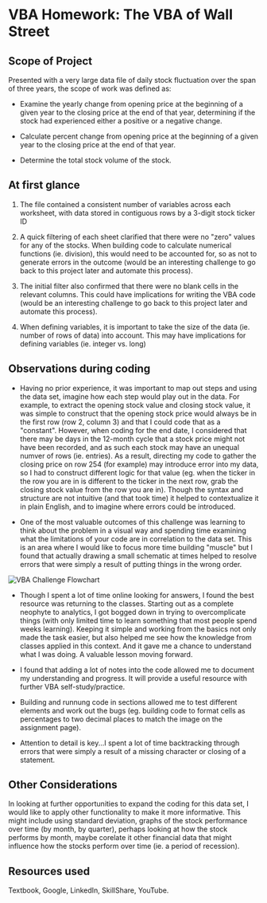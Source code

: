 # VBA Homework: The VBA of Wall Street

## Scope of Project

Presented with a very large data file of daily stock fluctuation over the span of three years, the scope of work was defined as:

  * Examine the yearly change from opening price at the beginning of a given year to the closing price at the end of that year, determining if the stock had experienced either a positive or a negative change.

  * Calculate percent change from opening price at the beginning of a given year to the closing price at the end of that year.

  * Determine the total stock volume of the stock.


## At first glance

1. The file contained a consistent number of variables across each worksheet, with data stored in contiguous rows by a 3-digit stock ticker ID

2. A quick filtering of each sheet clarified that there were no "zero" values for any of the stocks.  When building code to calculate numerical functions (ie. division), this would need to be accounted for, so as not to generate errors in the outcome (would be an interesting challenge to go back to this project later and automate this process).

3. The initial filter also confirmed that there were no blank cells in the relevant columns.  This could have implications for writing the VBA code (would be an interesting challenge to go back to this project later and automate this process). 

4. When defining variables, it is important to take the size of the data (ie. number of rows of data) into account.  This may have implications for defining variables (ie. integer vs. long) 

## Observations during coding

  * Having no prior experience, it was important to map out steps and using the data set, imagine how each step would play out in the data.  For example, to extract the opening stock value and closing stock value, it was simple to construct that the opening stock price would always be in the first row (row 2, column 3) and that I could code that as a "constant".  However, when coding for the end date, I considered that there may be days in the 12-month cycle that a stock price might not have been recorded, and as such each stock may have an unequal numver of rows (ie. entries).  As a result, directing my code to gather the closing price on row 254 (for example) may introduce error into my data, so I had to construct different logic for that value (eg. when the ticker in the row you are in is different to the ticker in the next row, grab the closing stock value from the row you are in).  Though the syntax and structure are not intuitive (and that took time) it helped to contextualize it in plain English, and to imagine where errors could be introduced.  
  
  * One of the most valuable outcomes of this challenge was learning to think about the problem in a visual way and spending time examining what the limitations of your code are in correlation to the data set.  This is an area where I would like to focus more time building "muscle" but I found that actually drawing a small schematic at times helped to resolve errors that were simply a result of putting things in the wrong order.
  
  ![VBA Challenge Flowchart](https://user-images.githubusercontent.com/115101031/200189270-3330d7f2-863d-4f95-badc-a574dd4021a6.jpg)

  * Though I spent a lot of time online looking for answers, I found the best resource was returning to the classes.  Starting out as a complete neophyte to analytics, I got bogged down in trying to overcomplicate things (with only limited time to learn something that most people spend weeks learning).  Keeping it simple and working from the basics not only made the task easier, but also helped me see how the knowledge from classes applied in this context. And it gave me a chance to understand what I was doing.  A valuable lesson moving forward.  
  
  * I found that adding a lot of notes into the code allowed me to document my understanding and progress.  It will provide a useful resource with further VBA self-study/practice.
  
  * Building and runnung code in sections allowed me to test different elements and work out the bugs (eg. building code to format cells as percentages to two decimal places to match the image on the assignment page).
  
  * Attention to detail is key...I spent a lot of time backtracking through errors that were simply a result of a missing character or closing of a statement.


## Other Considerations

In looking at further opportunities to expand the coding for this data set, I would like to apply other functionality to make it more informative.  This might include using standard deviation, graphs of the stock performance over time (by month, by quarter), perhaps looking at how the stock performs by month, maybe corelate it other financial data that might influence how the stocks perform over time (ie. a period of recession).


## Resources used
Textbook, Google, LinkedIn, SkillShare, YouTube.
